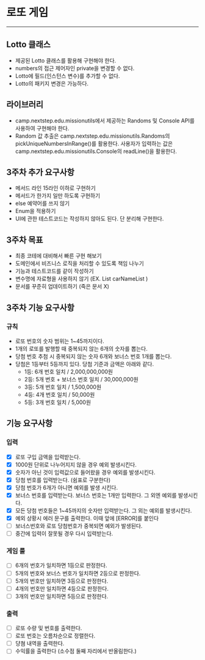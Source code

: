 # 로또 게임

---
## Lotto 클래스
- 제공된 Lotto 클래스를 활용해 구현해야 한다.
- numbers의 접근 제어자인 private을 변경할 수 없다.
- Lotto에 필드(인스턴스 변수)를 추가할 수 없다.
- Lotto의 패키지 변경은 가능하다.

## 라이브러리
- camp.nextstep.edu.missionutils에서 제공하는 Randoms 및 Console API를 사용하여 구현해야 한다.
- Random 값 추출은 camp.nextstep.edu.missionutils.Randoms의 pickUniqueNumbersInRange()를 활용한다.
  사용자가 입력하는 값은 camp.nextstep.edu.missionutils.Console의 readLine()을 활용한다.

## 3주차 추가 요구사항
- 메서드 라인 15라인 이하로 구현하기
- 메서드가 한가지 일만 하도록 구현하기
- else 예약어를 쓰지 않기
- Enum을 적용하기
- UI에 관한 테스트코드는 작성하지 않아도 된다. 단 분리해 구현한다.

## 3주차 목표
- 최종 코테에 대비해서 빠른 구현 해보기
- 도메인에서 비즈니스 로직을 처리할 수 있도록 책임 나누기
- 기능과 테스트코드를 같이 작성하기
- 변수명에 자료형을 사용하지 않기 (EX. List<String> carNameList )
- 문서를 꾸준히 업데이트하기 (죽은 문서 X)

## 3주차 기능 요구사항
### 규칙
- 로또 번호의 숫자 범위는 1~45까지이다.
- 1개의 로또를 발행할 때 중복되지 않는 6개의 숫자를 뽑는다.
- 당첨 번호 추첨 시 중복되지 않는 숫자 6개와 보너스 번호 1개를 뽑는다.
- 당첨은 1등부터 5등까지 있다. 당첨 기준과 금액은 아래와 같다.
    - 1등: 6개 번호 일치 / 2,000,000,000원
    - 2등: 5개 번호 + 보너스 번호 일치 / 30,000,000원
    - 3등: 5개 번호 일치 / 1,500,000원
    - 4등: 4개 번호 일치 / 50,000원
    - 5등: 3개 번호 일치 / 5,000원

## 기능 요구사항

### 입력
- [x] 로또 구입 금액을 입력받는다.
- [x] 1000원 단위로 나누어지지 않을 경우 예외 발생시킨다.
- [x] 숫자가 아닌 것이 입력값으로 들어왔을 경우 예외를 발생시킨다.
- [x] 당첨 번호를 입력받는다. (쉼표로 구분한다)
- [x] 당첨 번호가 6개가 아니면 예외를 발생 시킨다.
- [x] 보너스 번호를 입력받는다. 보너스 번호는 1개만 입력한다. 그 외엔 예외를 발생시킨다.
- [x] 모든 당첨 번호들은 1~45까지의 숫자만 입력받는다. 그 외는 예외를 발생시킨다.
- [x] 예외 상황시 에러 문구를 출력한다. 이때 앞에 [ERROR]를 붙인다
- [ ] 보너스번호와 로또 당첨번호가 중복되면 예외가 발생된다.
- [ ] 중간에 입력이 잘못될 경우 다시 입력받는다.
### 게임 룰
- [ ] 6개의 번호가 일치하면 1등으로 판정한다.
- [ ] 5개의 번호와 보너스 번호가 일치하면 2등으로 판정한다.
- [ ] 5개의 번호만 일치하면 3등으로 판정한다.
- [ ] 4개의 번호만 일치하면 4등으로 판정한다.
- [ ] 3개의 번호만 일치하면 5등으로 판정한다.

### 출력
- [ ] 로또 수량 및 번호를 출력한다.
- [ ] 로또 번호는 오름차순으로 정렬한다.
- [ ] 댱쳠 내역을 출력한다.
- [ ] 수익률을 출력한다 (소수점 둘째 자리에서 반올림한다.)